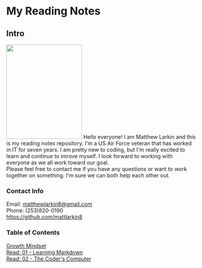 # **My Reading Notes**

## **Intro**
<img src="https://user-images.githubusercontent.com/104344814/165158585-2c82acc3-4646-48fb-bfff-8ba10c0c8ea5.jpeg" width="200" height="250" />  
Hello everyone! I am Matthew Larkin and this is my reading notes repository. I'm a US Air Force veteran that has worked in IT for seven years. I am pretty new to coding, but I'm really excited to learn and continue to imrove myself. I look forward to working with everyone as we all work toward our goal.

<br />
Please feel free to contact me if you have any questions or want to work together on something. I'm sure we can both help each other out.

### **Contact Info**
Email: matthewlarkin8@gmail.com  
Phone: (253)820-0190  
<https://github.com/mattlarkin8>

### **Table of Contents**
[Growth Mindset](Growth%20Mindset)  
[Read: 01 - Learning Markdown](Markdown.md)  
[Read: 02 - The Coder's Computer](Coder.md)  

